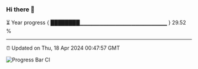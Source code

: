 ### Hi there 👋

⏳ Year progress { ████████▁▁▁▁▁▁▁▁▁▁▁▁▁▁▁▁▁▁▁▁▁▁ } 29.52 %

---

⏰ Updated on Thu, 18 Apr 2024 00:47:57 GMT

![Progress Bar CI](https://github.com/liununu/liununu/workflows/Progress%20Bar%20CI/badge.svg)
